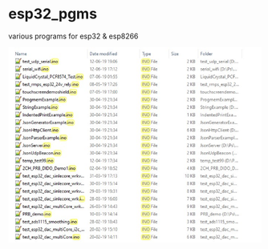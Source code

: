 # esp32_pgms
 various programs for esp32 & esp8266 

![image](https://github.com/Ren-Ps/esp_pgms/blob/main/ss%20of%20files.jpg)

